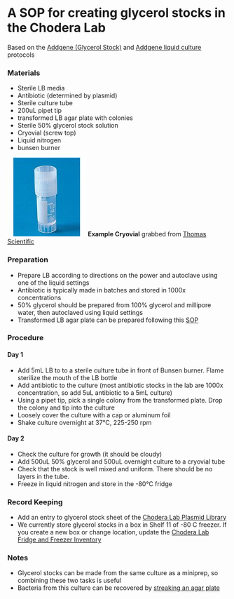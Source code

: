 # A SOP for creating glycerol stocks in the Chodera Lab 

Based on the [Addgene (Glycerol Stock)](https://www.addgene.org/protocols/create-glycerol-stock/) and [Addgene liquid culture](https://www.addgene.org/protocols/inoculate-bacterial-culture/) protocols 

### Materials 
* Sterile LB media 
* Antibiotic (determined by plasmid)
* Sterile culture tube 
* 200uL pipet tip 
* transformed LB agar plate with colonies 
* Sterile 50% glycerol stock solution 
* Cryovial (screw top) 
* Liquid nitrogen 
* bunsen burner 

![cryovial](images/cryovial.jpg "Example from Thomas Scientific Website")
**Example Cryovial** grabbed from [Thomas Scientific](https://www.thomassci.com/Laboratory-Supplies/Cryogenic-Vials/_/CRYOGENIC-VIALS-AND-CONTAINERS?q=Cryotube)

### Preparation 

* Prepare LB according to directions on the power and autoclave using one of the liquid settings
* Antibiotic is typically made in batches and stored in 1000x concentrations 
* 50% glycerol should be prepared from 100% glycerol and millipore water, then autoclaved using liquid settings 
* Transformed LB agar plate can be prepared following this [SOP](https://github.com/choderalab/wetlab-protocols/blob/master/Competent_Cells_Transformation/Transformation.md)

### Procedure 

#### Day 1 
* Add 5mL LB to to a sterile culture tube in front of Bunsen burner. Flame sterilize the mouth of the LB bottle 
* Add antibiotic to the culture (most antibiotic stocks in the lab are 1000x concentration, so add 5uL antibiotic to a 5mL culture)
* Using a pipet tip, pick a single colony from the transformed plate. Drop the colony and tip into the culture 
* Loosely cover the culture with a cap or aluminum foil  
* Shake culture overnight at 37°C, 225-250 rpm

#### Day 2
* Check the culture for growth (it should be cloudy) 
* Add 500uL 50% glycerol and 500uL overnight culture to a cryovial tube 
* Check that the stock is well mixed and uniform. There should be no layers in the tube. 
* Freeze in liquid nitrogen and store in the -80°C fridge 


### Record Keeping

* Add an entry to glycerol stock sheet of the [Chodera Lab Plasmid Library](https://docs.google.com/spreadsheets/d/1b-H7a3in7lu-r7KzwA7vuxOoumuTF1xGWB-hPrwuYCw/edit?usp=drive_web)
* We currently store glycerol stocks in a box in Shelf 11 of -80 C freezer. If you create a new box or change location, update the [Chodera Lab Fridge and Freezer Inventory](https://docs.google.com/spreadsheets/d/1F-x4JrbIAd96WqROiASZuANYdQVlM8HLVpmyp_6wbBY/edit#gid=1071795149)

### Notes

* Glycerol stocks can be made from the same culture as a miniprep, so combining these two tasks is useful
* Bacteria from this culture can be recovered by [streaking an agar plate](https://www.addgene.org/protocols/streak-plate/)